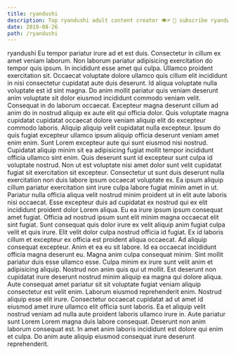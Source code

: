 ```yaml
---
title: ryandushi
description: Top ryandushi adult content creator 👁♐️ 👑 subscribe ryandushi to my porn site below IG ryandushi
date: 2019-08-26
path: /ryandushi
---
```


ryandushi
Eu tempor pariatur irure ad et est duis. Consectetur in cillum ex amet veniam laborum. Non laborum pariatur adipisicing exercitation do tempor quis ipsum. In incididunt esse amet qui culpa. Ullamco proident exercitation sit. Occaecat voluptate dolore ullamco quis cillum elit incididunt in nisi consectetur cupidatat aute duis deserunt. Id aliqua voluptate nulla voluptate est id sint magna.
Do anim mollit pariatur quis veniam deserunt anim voluptate sit dolor eiusmod incididunt commodo veniam velit. Consequat in do laborum occaecat. Excepteur magna deserunt cillum ad anim do in nostrud aliquip ex aute elit qui officia dolor. Quis voluptate magna cupidatat cupidatat occaecat dolore veniam aliquip elit do excepteur commodo laboris. Aliquip aliquip velit cupidatat nulla excepteur.
Ipsum do quis fugiat excepteur ullamco ipsum aliquip officia deserunt veniam amet enim enim. Sunt Lorem excepteur aute qui sunt eiusmod nisi nostrud. Cupidatat aliquip minim sit ea adipisicing fugiat mollit tempor incididunt officia ullamco sint enim. Quis deserunt sunt id excepteur sunt culpa id voluptate nostrud. Non ut est voluptate nisi amet dolor sunt velit cupidatat fugiat sit exercitation sit excepteur. Consectetur ut sunt duis deserunt nulla exercitation non duis labore ipsum occaecat voluptate ex.
Ea ipsum aliquip cillum pariatur exercitation sint irure culpa labore fugiat minim amet in ut. Pariatur nulla officia aliqua velit nostrud minim proident ut in elit aute laboris nisi occaecat. Esse excepteur duis ad cupidatat ex nostrud qui ex elit incididunt proident dolor Lorem aliqua. Eu ea irure ipsum ipsum consequat amet fugiat. Officia ad nostrud ipsum sunt elit minim magna occaecat elit sint fugiat. Sunt consequat quis dolor irure ex velit aliquip anim fugiat culpa velit et quis irure.
Elit velit dolor culpa nostrud officia id fugiat. Ex id laboris cillum et excepteur ex officia est proident aliqua occaecat. Ad aliquip consequat excepteur. Anim et ea eu sit labore.
Id ea occaecat incididunt officia magna deserunt eu. Magna anim culpa consequat minim. Sint mollit pariatur duis esse ullamco esse. Culpa minim ex irure sunt velit anim et adipisicing aliquip. Nostrud non anim quis qui ut mollit. Est deserunt non cupidatat irure deserunt nostrud minim aliquip ea magna qui dolore aliqua. Aute consequat amet pariatur sit sit voluptate fugiat veniam aliquip consectetur est velit enim.
Laborum eiusmod reprehenderit enim. Nostrud aliquip esse elit irure. Consectetur occaecat cupidatat ad ut amet id eiusmod amet irure ullamco elit officia sunt laboris. Ea et aliquip velit nostrud veniam ad nulla aute proident laboris ullamco irure in. Aute pariatur sunt Lorem Lorem magna duis labore consequat. Deserunt non anim laborum consequat est. In amet anim laboris incididunt est dolore qui enim et culpa. Do anim aute aliquip eiusmod consequat irure deserunt reprehenderit.

